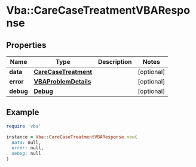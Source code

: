 # Vba::CareCaseTreatmentVBAResponse

## Properties

| Name | Type | Description | Notes |
| ---- | ---- | ----------- | ----- |
| **data** | [**CareCaseTreatment**](CareCaseTreatment.md) |  | [optional] |
| **error** | [**VBAProblemDetails**](VBAProblemDetails.md) |  | [optional] |
| **debug** | [**Debug**](Debug.md) |  | [optional] |

## Example

```ruby
require 'vba'

instance = Vba::CareCaseTreatmentVBAResponse.new(
  data: null,
  error: null,
  debug: null
)
```

